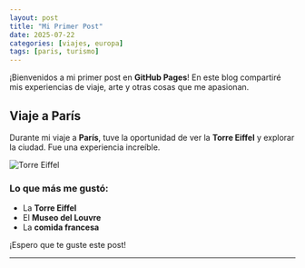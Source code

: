 ```yaml
---
layout: post
title: "Mi Primer Post"
date: 2025-07-22
categories: [viajes, europa]
tags: [paris, turismo]
---
```


¡Bienvenidos a mi primer post en **GitHub Pages**! En este blog compartiré mis experiencias de viaje, arte y otras cosas que me apasionan.

## Viaje a París

Durante mi viaje a **París**, tuve la oportunidad de ver la **Torre Eiffel** y explorar la ciudad. Fue una experiencia increíble.

![Torre Eiffel](https://upload.wikimedia.org/wikipedia/commons/a/a8/Eiffel_Tower_2.jpg)

### Lo que más me gustó:
- La **Torre Eiffel**
- El **Museo del Louvre**
- La **comida francesa**

¡Espero que te guste este post!

---
